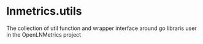 # lnmetrics.utils
The collection of util function and wrapper interface around go libraris user in the OpenLNMetrics project
